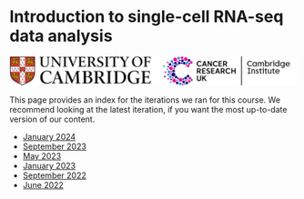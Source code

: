 # Introduction to single-cell RNA-seq data analysis 

![](Images/uniOfCamCrukLogos.png)

This page provides an index for the iterations we ran for this course. 
We recommend looking at the latest iteration, if you want the most up-to-date version of our content.

- [January 2024](https://bioinformatics-core-shared-training.github.io/SingleCell_RNASeq_Jan24/)
- [September 2023](https://bioinformatics-core-shared-training.github.io/SingleCell_RNASeq_Sept23/)
- [May 2023](https://bioinformatics-core-shared-training.github.io/SingleCell_RNASeq_May23/)
- [January 2023](https://bioinformatics-core-shared-training.github.io/SingleCell_RNASeq_Jan23/)
- [September 2022](https://bioinformatics-core-shared-training.github.io/SingleCell_RNASeq_Sept22/)
- [June 2022](https://bioinformatics-core-shared-training.github.io/SingleCell_RNASeq_June22/)
